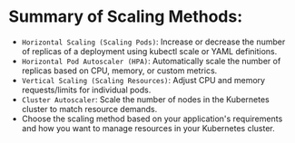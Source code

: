 # Summary of Scaling Methods:
* `Horizontal Scaling (Scaling Pods)`: Increase or decrease the number of replicas of a deployment using kubectl scale or YAML definitions.
* `Horizontal Pod Autoscaler (HPA)`: Automatically scale the number of replicas based on CPU, memory, or custom metrics.
* `Vertical Scaling (Scaling Resources)`: Adjust CPU and memory requests/limits for individual pods.
* `Cluster Autoscaler`: Scale the number of nodes in the Kubernetes cluster to match resource demands.
* Choose the scaling method based on your application's requirements and how you want to manage resources in your Kubernetes cluster.
